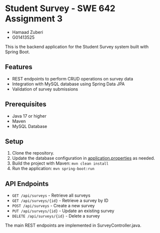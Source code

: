 # Student Survey - SWE 642 Assignment 3

- Hamaad Zuberi
- G01413525

This is the backend application for the Student Survey system built with Spring Boot.

## Features

- REST endpoints to perform CRUD operations on survey data  
- Integration with MySQL database using Spring Data JPA  
- Validation of survey submissions  

## Prerequisites

- Java 17 or higher  
- Maven  
- MySQL Database

## Setup

1. Clone the repository.
2. Update the database configuration in [application.properties](src/main/resources/application.properties) as needed.
3. Build the project with Maven: `mvn clean install`
4. Run the application: `mvn spring-boot:run`

## API Endpoints

- `GET /api/surveys` - Retrieve all surveys
- `GET /api/surveys/{id}` - Retrieve a survey by ID
- `POST /api/surveys` - Create a new survey
- `PUT /api/surveys/{id}` - Update an existing survey
- `DELETE /api/surveys/{id}` - Delete a survey

The main REST endpoints are implemented in SurveyController.java.
